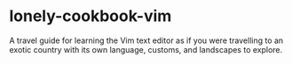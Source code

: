 # lonely-cookbook-vim
A travel guide for learning the Vim text editor as if you were travelling to an exotic country with its own language, customs, and landscapes to explore.
